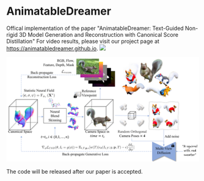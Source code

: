 # AnimatableDreamer
Offical implementation of the paper "AnimatableDreamer: Text-Guided Non-rigid 3D Model Generation and Reconstruction with Canonical Score Distillation"
For video results, please visit our project page at https://animatabledreamer.github.io.
<a href='https://animatabledreamer.github.io/'><img src='https://img.shields.io/badge/Project-Page-Green'></a>

![Teaser Image](overview.png "Teaser")

The code will be released after our paper is accepted.
